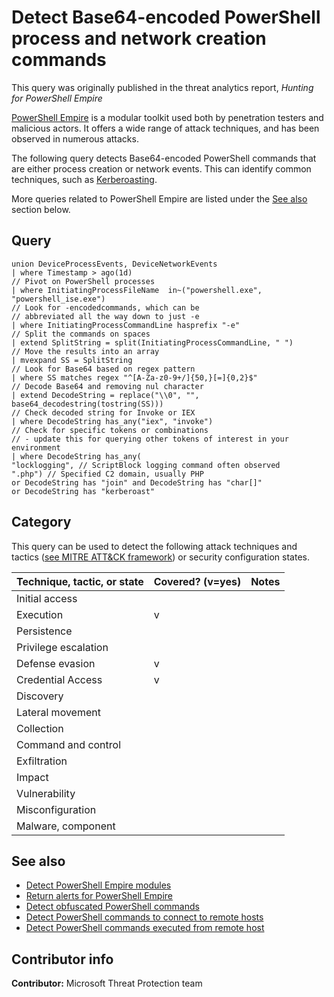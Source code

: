 # Detect Base64-encoded PowerShell process and network creation commands

This query was originally published in the threat analytics report, *Hunting for PowerShell Empire*

[PowerShell Empire](https://www.powershellempire.com/) is a modular toolkit used both by penetration testers and malicious actors. It offers a wide range of attack techniques, and has been observed in numerous attacks.

The following query detects Base64-encoded PowerShell commands that are either process creation or network events. This can identify common techniques, such as [Kerberoasting](https://attack.mitre.org/techniques/T1558/003/).

More queries related to PowerShell Empire are listed under the [See also](#see-also) section below.

## Query

```Kusto
union DeviceProcessEvents, DeviceNetworkEvents
| where Timestamp > ago(1d)
// Pivot on PowerShell processes
| where InitiatingProcessFileName  in~("powershell.exe", "powershell_ise.exe")
// Look for -encodedcommands, which can be 
// abbreviated all the way down to just -e
| where InitiatingProcessCommandLine hasprefix "-e"
// Split the commands on spaces
| extend SplitString = split(InitiatingProcessCommandLine, " ")
// Move the results into an array
| mvexpand SS = SplitString 
// Look for Base64 based on regex pattern
| where SS matches regex "^[A-Za-z0-9+/]{50,}[=]{0,2}$"
// Decode Base64 and removing nul character
| extend DecodeString = replace("\\0", "", base64_decodestring(tostring(SS)))
// Check decoded string for Invoke or IEX
| where DecodeString has_any("iex", "invoke")
// Check for specific tokens or combinations 
// - update this for querying other tokens of interest in your environment
| where DecodeString has_any(
"locklogging", // ScriptBlock logging command often observed
".php") // Specified C2 domain, usually PHP 
or DecodeString has "join" and DecodeString has "char[]"
or DecodeString has "kerberoast"
```

## Category

This query can be used to detect the following attack techniques and tactics ([see MITRE ATT&CK framework](https://attack.mitre.org/)) or security configuration states.

| Technique, tactic, or state | Covered? (v=yes) | Notes |
|-|-|-|
| Initial access |  |  |
| Execution | v |  |
| Persistence |  |  |
| Privilege escalation |  |  |
| Defense evasion | v |  |
| Credential Access | v |  |
| Discovery |  |  |
| Lateral movement |  |  |
| Collection |  |  |
| Command and control |  |  |
| Exfiltration |  |  |
| Impact |  |  |
| Vulnerability |  |  |
| Misconfiguration |  |  |
| Malware, component |  |  |

## See also

* [Detect PowerShell Empire modules](../Execution/powershell-empire-modules.md)
* [Return alerts for PowerShell Empire](../Protection%20events/powershell-empire-alerts.md)
* [Detect obfuscated PowerShell commands](../Defense%20evasion/obfuscated-powershell-commands.md)
* [Detect PowerShell commands to connect to remote hosts](../General%20queries/powershell-remote-connection.md)
* [Detect PowerShell commands executed from remote host](../Execution/powershell-execution-from-repo.md)

## Contributor info

**Contributor:** Microsoft Threat Protection team
